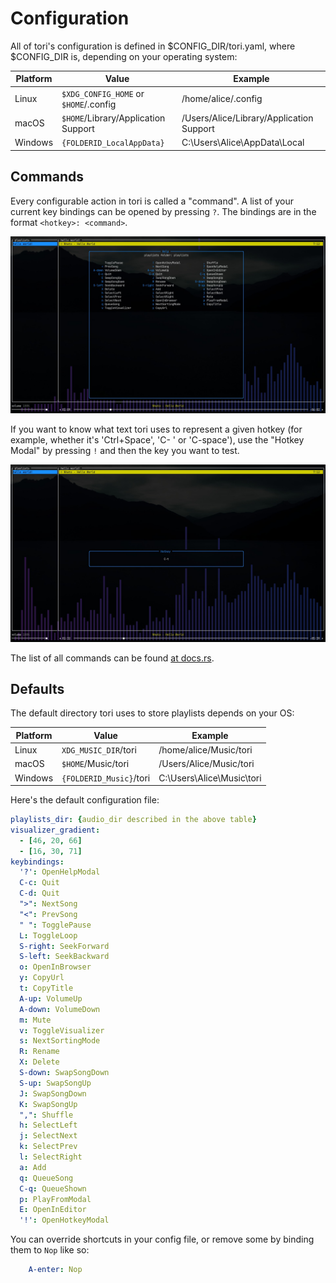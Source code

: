 # Configuration
All of tori's configuration is defined in $CONFIG_DIR/tori.yaml, where $CONFIG_DIR is,
depending on your operating system:

| Platform | Value                                 | Example                                  |
| -------  | ------------------------------------- | ---------------------------------------- |
| Linux    | `$XDG_CONFIG_HOME` or `$HOME`/.config | /home/alice/.config                      |
| macOS    | `$HOME`/Library/Application Support   | /Users/Alice/Library/Application Support |
| Windows  | `{FOLDERID_LocalAppData}`             | C:\Users\Alice\AppData\Local             |

## Commands

Every configurable action in tori is called a "command". A list of your current key bindings can be
opened by pressing `?`. The bindings are in the format `<hotkey>: <command>`.

![getting started 05](./assets/getting_started_05.jpg)

If you want to know what text tori uses to represent a given hotkey (for example, whether it's 
'Ctrl+Space', 'C- ' or 'C-space'), use the "Hotkey Modal" by pressing `!` and then the key you
want to test.

![hotkey modal](./assets/hotkey_modal.jpg)

The list of all commands can be found [at docs.rs](https://docs.rs/tori/latest/tori/command/enum.Command.html).

## Defaults

The default directory tori uses to store playlists depends on your OS:

| Platform | Value                   | Example                   |
| -------  | ------------------      | --------------------      |
| Linux    | `XDG_MUSIC_DIR`/tori    | /home/alice/Music/tori    |
| macOS    | `$HOME`/Music/tori      | /Users/Alice/Music/tori   |
| Windows  | `{FOLDERID_Music}`/tori | C:\Users\Alice\Music\tori |

Here's the default configuration file:
```yaml
playlists_dir: {audio_dir described in the above table}
visualizer_gradient:
  - [46, 20, 66]
  - [16, 30, 71]
keybindings:
  '?': OpenHelpModal
  C-c: Quit
  C-d: Quit
  ">": NextSong
  "<": PrevSong
  " ": TogglePause
  L: ToggleLoop
  S-right: SeekForward
  S-left: SeekBackward
  o: OpenInBrowser
  y: CopyUrl
  t: CopyTitle
  A-up: VolumeUp
  A-down: VolumeDown
  m: Mute
  v: ToggleVisualizer
  s: NextSortingMode
  R: Rename
  X: Delete
  S-down: SwapSongDown
  S-up: SwapSongUp
  J: SwapSongDown
  K: SwapSongUp
  ",": Shuffle
  h: SelectLeft
  j: SelectNext
  k: SelectPrev
  l: SelectRight
  a: Add
  q: QueueSong
  C-q: QueueShown
  p: PlayFromModal
  E: OpenInEditor
  '!': OpenHotkeyModal 
```

You can override shortcuts in your config file, or remove some by binding them to `Nop` like so:
```yaml
    A-enter: Nop
```

